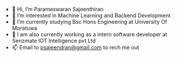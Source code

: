- 👋 Hi, I’m Parameswaran Sajeenthiran
- 👀 I’m interested in Machine Learning and Backend Development
- 🌱 I’m currently studying Bsc Hons Engineering at University Of Moratuwa
- 💞️ I am also currently working as a intern software developer at Senzmate IOT Intelligence  pvt Ltd
- 📫 Email to psajeendran@gmail.com to rech me out 

<!---
ParameswaranSajeenthiran/ParameswaranSajeenthiran is a ✨ special ✨ repository because its `README.md` (this file) appears on your GitHub profile.
You can click the Preview link to take a look at your changes.
--->
